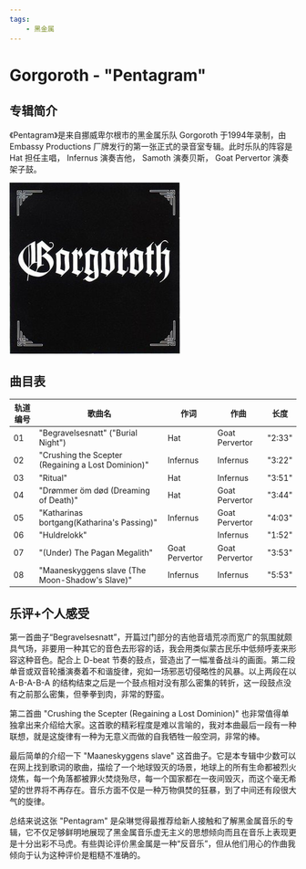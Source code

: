```yaml
---
tags:
    - 黑金属
---
```

# Gorgoroth - "Pentagram"

## 专辑简介

 《Pentagram》是来自挪威卑尔根市的黑金属乐队 Gorgoroth 于1994年录制，由 Embassy Productions 厂牌发行的第一张正式的录音室专辑。此时乐队的阵容是 Hat 担任主唱， Infernus 演奏吉他， Samoth 演奏贝斯， Goat Pervertor 演奏架子鼓。

 ![专辑封面](./assets/Cover_pentagram.jpeg )

## 曲目表
| 轨道编号 | 歌曲名 | 作词       | 作曲             | 长度     |
| ---- | -------------------------------------------------- | -------- | -------------- | ------ |
| 01   | "Begravelsesnatt" ("Burial Night")                 | Hat      | Goat Pervertor | "2:33" |
| 02   | "Crushing the Scepter (Regaining a Lost Dominion)" | Infernus | Infernus       | "3:22" |
| 03   | "Ritual" | Hat | Infernus | "3:51" |
| 04   | "Drømmer öm død (Dreaming of Death)" | Hat | Goat Pervertor | "3:44" |
| 05   | "Katharinas bortgang(Katharina's Passing)" | Infernus | Goat Pervertor | "4:03" |
| 06   | "Huldrelokk" | | Infernus| "1:52"|
| 07   | "(Under) The Pagan Megalith" | Goat Pervertor | Goat Pervertor | "3:53" |
| 08   | "Maaneskyggens slave (The Moon-Shadow's Slave)" | Infernus | Infernus | "5:53" |

## 乐评+个人感受

第一首曲子“Begravelsesnatt”，开篇过门部分的吉他音墙荒凉而宽广的氛围就颇具气场，非要用一种其它的音色去形容的话，我会用类似蒙古民乐中低频呼麦来形容这种音色。配合上 D-beat 节奏的鼓点，营造出了一幅准备战斗的画面。第二段单音或双音轮播演奏着不和谐旋律，宛如一场邪恶切侵略性的风暴。以上两段在以 A-B-A-B-A 的结构结束之后是一个鼓点相对没有那么密集的转折，这一段鼓点没有之前那么密集，但拳拳到肉，非常的野蛮。

第二首曲 "Crushing the Scepter (Regaining a Lost Dominion)" 也非常值得单独拿出来介绍给大家。这首歌的精彩程度是难以言喻的，我对本曲最后一段有一种联想，就是这旋律有一种为无意义而做的自我牺牲一般空洞，非常的棒。

最后简单的介绍一下 "Maaneskyggens slave" 这首曲子。它是本专辑中少数可以在网上找到歌词的歌曲，描绘了一个地球毁灭的场景，地球上的所有生命都被烈火烧焦，每一个角落都被罪火焚烧殆尽，每一个国家都在一夜间毁灭，而这个毫无希望的世界将不再存在。音乐方面不仅是一种万物俱焚的狂暴，到了中间还有段很大气的旋律。

总结来说这张 "Pentagram" 是朵琳觉得最推荐给新人接触和了解黑金属音乐的专辑，它不仅足够鲜明地展现了黑金属音乐虚无主义的思想倾向而且在音乐上表现更是十分出彩不马虎。有些舆论评价黑金属是一种“反音乐”，但从他们用心的作曲我倾向于认为这种评价是粗糙不准确的。